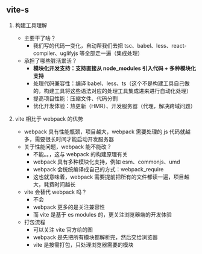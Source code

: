 ## vite-s

1. 构建工具理解
    - 主要干了啥？
      - 我们写的代码一变化，自动帮我们去把 tsc、babel、less、react-compiler、uglifyjs 等全部走一遍（集成处理）
    - 承担了哪些脏活累活？
      - **模块化开发支持：支持直接从 node_modules 引入代码 + 多种模块化支持**
      - 处理代码兼容性：编译 babel、less、ts（这个不是构建工具自己做的，构建工具将这些语法对应的处理工具集成进来进行自动化处理）
      - 提高项目性能：压缩文件、代码分割
      - 优化开发体验：热更新（HMR）、开发服务器（代理，解决跨域问题）

2. vite 相比于 webpack 的优势
    - webpack 具有性能瓶颈，项目越大，webpack 需要处理的 js 代码就越多，需要很长时间才能启动开发服务器
    - 关于性能问题，webpack 能不能改？
      - 不能。。，这与 webpack 的构建原理有关
      - webpack 具有多种模块化支持，例如 esm、commonjs、umd
      - webpack 会统统编译成自己的方式：webpack_require
      - 这也就意味着，webpack 需要提前把所有的文件都读一遍，项目越大，耗费时间越长
    - vite 会替代 webpack 吗？
      - 不会
      - webpack 更多的是关注兼容性
      - 而 vite 是基于 es modules 的，更关注浏览器端的开发体验
    - 打包流程
      - 可以关注 vite 官方给的图
      - webpack 是先把所有模块都解析完，然后交给浏览器
      - vite 是按需打包，只处理浏览器需要的模块
